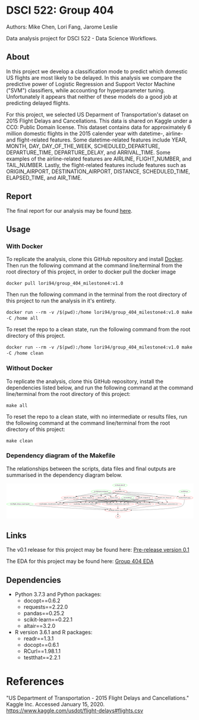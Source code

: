 # DSCI 522: Group 404

Authors: Mike Chen, Lori Fang, Jarome Leslie

Data analysis project for DSCI 522 - Data Science Workflows.

## About

In this project we develop a classification mode to predict which domestic US flights are most likely to be delayed. In this analysis we compare the predictive power of Logistic Regression and Support Vector Machine ("SVM") classifiers, while accounting for hyperparameter tuning. Unfortunately it appears that neither of these models do a good job at predicting delayed flights.

For this project, we selected US Deparment of Transportation's dataset on 2015 Flight Delays and Cancellations. This data is shared on Kaggle under a CC0: Public Domain license. This dataset contains data for approximately 6 million domestic flights in the 2015 calender year with datetime-, airline- and flight-related features. Some datetime-related features include YEAR, MONTH, DAY, DAY_OF_THE_WEEK, SCHEDULED_DEPARTURE, DEPARTURE_TIME, DEPARTURE_DELAY, and ARRIVAL_TIME. Some examples of the airline-related features are AIRLINE, FLIGHT_NUMBER, and TAIL_NUMBER. Lastly, the flight-related features include features such as ORIGIN_AIRPORT, DESTINATION_AIRPORT, DISTANCE, SCHEDULED_TIME, ELAPSED_TIME, and AIR_TIME.


## Report

The final report for our analysis may be found [here](https://ubc-mds.github.io/DSCI_522_Group_404/doc/flight_delays_report.html).

## Usage

### With Docker

To replicate the analysis, clone this GitHub repository and install [Docker](https://www.docker.com/get-started). Then run the following command at the command line/terminal from the root directory of this project, in order to docker pull the docker image

```
docker pull lori94/group_404_milestone4:v1.0
```

Then run the following command in the terminal from the root directory of this project to run the analysis in it's entirety.

```
docker run --rm -v /$(pwd):/home lori94/group_404_milestone4:v1.0 make -C /home all
```

To reset the repo to a clean state, run the following command from the root directory of this project.

```
docker run --rm -v /$(pwd):/home lori94/group_404_milestone4:v1.0 make -C /home clean
```

### Without Docker

To replicate the analysis, clone this GitHub repository, install the dependencies listed below, and run the following command at the command line/terminal from the root directory of this project:

```
make all
```

To reset the repo to a clean state, with no intermediate or results files, run the following command at the command line/terminal from the root directory of this project:

```
make clean
```

### Dependency diagram of the Makefile

The relationships between the scripts, data files and final outputs are summarised in the dependency diagram below.

<img src="Makefile.png" width=1100/>


## Links

The v0.1 release for this project may be found here: [Pre-release version 0.1](https://github.com/UBC-MDS/DSCI_522_Group_404/releases/tag/0.1)

The EDA for this project may be found here: [Group 404 EDA](https://github.com/jsleslie/DSCI_522_Group_404/blob/3df0489caddf20d321e108be90ee03165937719f/src/Preliminary_EDA.ipynb)


## Dependencies
- Python 3.7.3 and Python packages:
  - docopt==0.6.2
  - requests==2.22.0
  - pandas==0.25.2
  - scikit-learn==0.22.1
  - altair==3.2.0
- R version 3.6.1 and R packages:
  - readr==1.3.1
  - docopt==0.6.1
  - RCurl==1.98.1.1
  - testthat==2.2.1


# References

"US Department of Transportation - 2015 Flight Delays and Cancellations." Kaggle Inc. Accessed January 15, 2020. https://www.kaggle.com/usdot/flight-delays#flights.csv
